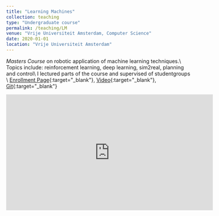 ```yaml
---
title: "Learning Machines"
collection: teaching
type: "Undergraduate course"
permalink: /teaching/LM
venue: "Vrije Universiteit Amsterdam, Computer Science"
date: 2020-01-01
location: "Vrije Universiteit Amsterdam"
---
```


_Masters Course_ on robotic application of machine learning techniques.\\
Topics include: reinforcement learning, deep learning, sim2real, planning and control\\
I lectured parts of the course and supervised of studentgroups \\
[Enrollment Page](https://studiegids.vu.nl/en/Master/2020-2021/artificial-intelligence/XM_0061#/){:target="_blank"},
[Video](https://www.youtube.com/watch?v=syivs6Xx2Lg){:target="_blank"},
[Git](https://github.com/fudavd/learning_machines_robobo){:target="_blank"}

<iframe width="560" height="315" src="https://www.youtube.com/embed/syivs6Xx2Lg" frameborder="0" allow="autoplay; encrypted-media" allowfullscreen></iframe>
